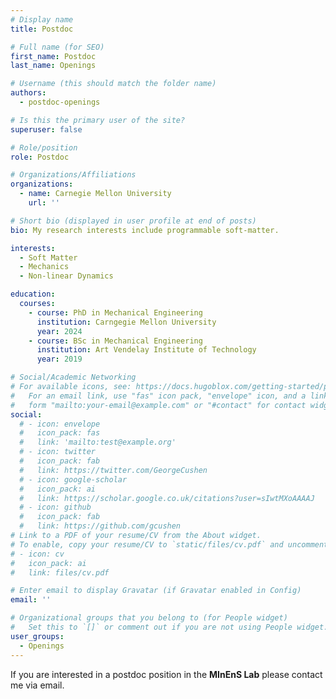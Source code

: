 ```yaml
---
# Display name
title: Postdoc

# Full name (for SEO)
first_name: Postdoc
last_name: Openings

# Username (this should match the folder name)
authors:
  - postdoc-openings

# Is this the primary user of the site?
superuser: false

# Role/position
role: Postdoc

# Organizations/Affiliations
organizations:
  - name: Carnegie Mellon University
    url: ''

# Short bio (displayed in user profile at end of posts)
bio: My research interests include programmable soft-matter.

interests:
  - Soft Matter
  - Mechanics
  - Non-linear Dynamics

education:
  courses:
    - course: PhD in Mechanical Engineering
      institution: Carngegie Mellon University
      year: 2024
    - course: BSc in Mechanical Engineering
      institution: Art Vendelay Institute of Technology
      year: 2019

# Social/Academic Networking
# For available icons, see: https://docs.hugoblox.com/getting-started/page-builder/#icons
#   For an email link, use "fas" icon pack, "envelope" icon, and a link in the
#   form "mailto:your-email@example.com" or "#contact" for contact widget.
social:
  # - icon: envelope
  #   icon_pack: fas
  #   link: 'mailto:test@example.org'
  # - icon: twitter
  #   icon_pack: fab
  #   link: https://twitter.com/GeorgeCushen
  # - icon: google-scholar
  #   icon_pack: ai
  #   link: https://scholar.google.co.uk/citations?user=sIwtMXoAAAAJ
  # - icon: github
  #   icon_pack: fab
  #   link: https://github.com/gcushen
# Link to a PDF of your resume/CV from the About widget.
# To enable, copy your resume/CV to `static/files/cv.pdf` and uncomment the lines below.
# - icon: cv
#   icon_pack: ai
#   link: files/cv.pdf

# Enter email to display Gravatar (if Gravatar enabled in Config)
email: ''

# Organizational groups that you belong to (for People widget)
#   Set this to `[]` or comment out if you are not using People widget.
user_groups:
  - Openings
---
```


If you are interested in a postdoc position in the **MInEnS Lab** please contact me via email.
